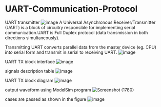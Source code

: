 # UART-Communication-Protocol

UART transmitter 
![image](https://github.com/ayaahmed20018414/UART-Communication-Protocol/assets/82789012/db99337b-5f1d-40af-a910-2fefa0205e53)
A Universal Asynchronous Receiver/Transmitter (UART) is a block of circuitry responsible for implementing serial communication.UART is Full Duplex protocol (data transmission in both directions simultaneously).

Transmitting UART converts parallel data from the master device (eg. CPU) into serial form and transmit in serial to receiving UART.
![image](https://github.com/ayaahmed20018414/UART-Communication-Protocol/assets/82789012/775d7561-97ab-4486-aa8a-7ecc2d604da9)


UART TX block interface
![image](https://github.com/ayaahmed20018414/UART-Communication-Protocol/assets/82789012/87c543c0-b625-4167-b5a5-b805d8bb47e9)

signals description table 
![image](https://github.com/ayaahmed20018414/UART-Communication-Protocol/assets/82789012/30f686a2-e5ea-4042-91d4-1c3e4f86863d)

UART TX block diagram 
![image](https://github.com/ayaahmed20018414/UART-Communication-Protocol/assets/82789012/98917ad6-4687-45b6-90e2-90a0b7859220)

output waveform using ModelSim program
![Screenshot (1780)](https://github.com/ayaahmed20018414/UART-Communication-Protocol/assets/82789012/99dacfc3-b36d-402e-95e5-d72f8d8fe3a3)


cases are passed as shown in the figure 
![image](https://github.com/ayaahmed20018414/UART-Communication-Protocol/assets/82789012/ae0dfc1a-3d89-431f-8f18-575e89cd1b41)







